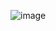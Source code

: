 ![image](https://github.com/gracjanh/TodoList/assets/74767350/65a33ef8-40e4-45af-bdeb-562f2abaaaeb)
